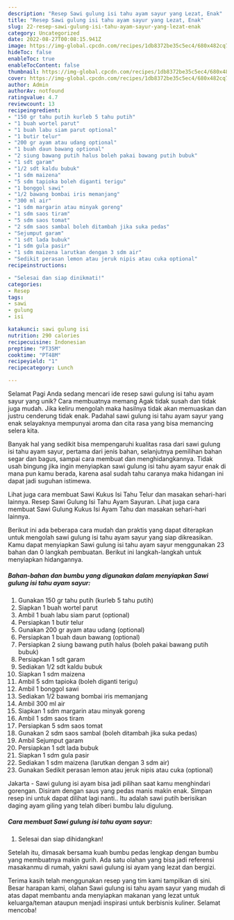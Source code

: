 ```yaml
---
description: "Resep Sawi gulung isi tahu ayam sayur yang Lezat, Enak"
title: "Resep Sawi gulung isi tahu ayam sayur yang Lezat, Enak"
slug: 22-resep-sawi-gulung-isi-tahu-ayam-sayur-yang-lezat-enak
category: Uncategorized
date: 2022-08-27T00:08:15.941Z
image: https://img-global.cpcdn.com/recipes/1db8372be35c5ec4/680x482cq70/sawi-gulung-isi-tahu-ayam-sayur-foto-resep-utama.jpg
hideToc: false
enableToc: true
enableTocContent: false
thumbnail: https://img-global.cpcdn.com/recipes/1db8372be35c5ec4/680x482cq70/sawi-gulung-isi-tahu-ayam-sayur-foto-resep-utama.jpg
cover: https://img-global.cpcdn.com/recipes/1db8372be35c5ec4/680x482cq70/sawi-gulung-isi-tahu-ayam-sayur-foto-resep-utama.jpg
author: Admin
authorAv: notfound
ratingvalue: 4.7
reviewcount: 13
recipeingredient:
- "150 gr tahu putih kurleb 5 tahu putih"
- "1 buah wortel parut"
- "1 buah labu siam parut optional"
- "1 butir telur"
- "200 gr ayam atau udang optional"
- "1 buah daun bawang optional"
- "2 siung bawang putih halus boleh pakai bawang putih bubuk"
- "1 sdt garam"
- "1/2 sdt kaldu bubuk"
- "1 sdm maizena"
- "5 sdm tapioka boleh diganti terigu"
- "1 bonggol sawi"
- "1/2 bawang bombai iris memanjang"
- "300 ml air"
- "1 sdm margarin atau minyak goreng"
- "1 sdm saos tiram"
- "5 sdm saos tomat"
- "2 sdm saos sambal boleh ditambah jika suka pedas"
- "Sejumput garam"
- "1 sdt lada bubuk"
- "1 sdm gula pasir"
- "1 sdm maizena larutkan dengan 3 sdm air"
- "Sedikit perasan lemon atau jeruk nipis atau cuka optional"
recipeinstructions:

- "Selesai dan siap dinikmati!"
categories:
- Resep
tags:
- sawi
- gulung
- isi

katakunci: sawi gulung isi 
nutrition: 290 calories
recipecuisine: Indonesian
preptime: "PT35M"
cooktime: "PT48M"
recipeyield: "1"
recipecategory: Lunch

---
```



Selamat Pagi Anda sedang mencari ide resep sawi gulung isi tahu ayam sayur yang unik? Cara membuatnya memang Agak tidak susah dan tidak juga mudah. Jika keliru mengolah maka hasilnya tidak akan memuaskan dan justru cenderung tidak enak. Padahal sawi gulung isi tahu ayam sayur yang enak selayaknya mempunyai aroma dan cita rasa yang bisa memancing selera kita.


Banyak hal yang sedikit bisa mempengaruhi kualitas rasa dari sawi gulung isi tahu ayam sayur, pertama dari jenis bahan, selanjutnya pemilihan bahan segar dan bagus, sampai cara membuat dan menghidangkannya. Tidak usah bingung jika ingin menyiapkan sawi gulung isi tahu ayam sayur enak di mana pun kamu berada, karena asal sudah tahu caranya maka hidangan ini dapat jadi suguhan istimewa.

Lihat juga cara membuat Sawi Kukus Isi Tahu Telur dan masakan sehari-hari lainnya. Resep Sawi Gulung Isi Tahu Ayam Sayuran. Lihat juga cara membuat Sawi Gulung Kukus Isi Ayam Tahu dan masakan sehari-hari lainnya.


Berikut ini ada beberapa cara mudah dan praktis yang dapat diterapkan untuk mengolah sawi gulung isi tahu ayam sayur yang siap dikreasikan. Kamu dapat menyiapkan Sawi gulung isi tahu ayam sayur menggunakan 23 bahan dan 0 langkah pembuatan. Berikut ini langkah-langkah untuk menyiapkan hidangannya.

<!--inarticleads1-->

##### Bahan-bahan dan bumbu yang digunakan dalam menyiapkan Sawi gulung isi tahu ayam sayur:

1. Gunakan 150 gr tahu putih (kurleb 5 tahu putih)
1. Siapkan 1 buah wortel parut
1. Ambil 1 buah labu siam parut (optional)
1. Persiapkan 1 butir telur
1. Gunakan 200 gr ayam atau udang (optional)
1. Persiapkan 1 buah daun bawang (optional)
1. Persiapkan 2 siung bawang putih halus (boleh pakai bawang putih bubuk)
1. Persiapkan 1 sdt garam
1. Sediakan 1/2 sdt kaldu bubuk
1. Siapkan 1 sdm maizena
1. Ambil 5 sdm tapioka (boleh diganti terigu)
1. Ambil 1 bonggol sawi
1. Sediakan 1/2 bawang bombai iris memanjang
1. Ambil 300 ml air
1. Siapkan 1 sdm margarin atau minyak goreng
1. Ambil 1 sdm saos tiram
1. Persiapkan 5 sdm saos tomat
1. Gunakan 2 sdm saos sambal (boleh ditambah jika suka pedas)
1. Ambil Sejumput garam
1. Persiapkan 1 sdt lada bubuk
1. Siapkan 1 sdm gula pasir
1. Sediakan 1 sdm maizena (larutkan dengan 3 sdm air)
1. Gunakan Sedikit perasan lemon atau jeruk nipis atau cuka (optional)


Jakarta - Sawi gulung isi ayam bisa jadi pilihan saat kamu menghindari gorengan. Disiram dengan saus yang pedas manis makin enak. Simpan resep ini untuk dapat dilihat lagi nanti.. Itu adalah sawi putih berisikan daging ayam giling yang telah diberi bumbu lalu digulung. 

<!--inarticleads2-->

##### Cara membuat Sawi gulung isi tahu ayam sayur:


1. Selesai dan siap dihidangkan!

Setelah itu, dimasak bersama kuah bumbu pedas lengkap dengan bumbu yang membuatnya makin gurih. Ada satu olahan yang bisa jadi referensi masakanmu di rumah, yakni sawi gulung isi ayam yang lezat dan bergizi. 

Terima kasih telah menggunakan resep yang tim kami tampilkan di sini. Besar harapan kami, olahan Sawi gulung isi tahu ayam sayur yang mudah di atas dapat membantu anda menyiapkan makanan yang lezat untuk keluarga/teman ataupun menjadi inspirasi untuk berbisnis kuliner. Selamat mencoba!
